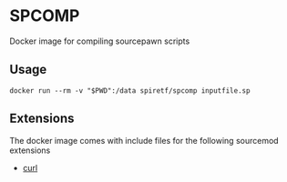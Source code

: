 # SPCOMP

Docker image for compiling sourcepawn scripts

## Usage

`docker run --rm -v "$PWD":/data spiretf/spcomp inputfile.sp`

## Extensions

The docker image comes with include files for the following sourcemod extensions

- [curl](https://forums.alliedmods.net/showthread.php?t=152216)
